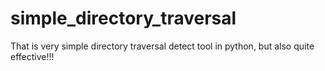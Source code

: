 # simple_directory_traversal
That is very simple directory traversal detect tool in python, but also quite effective!!!
